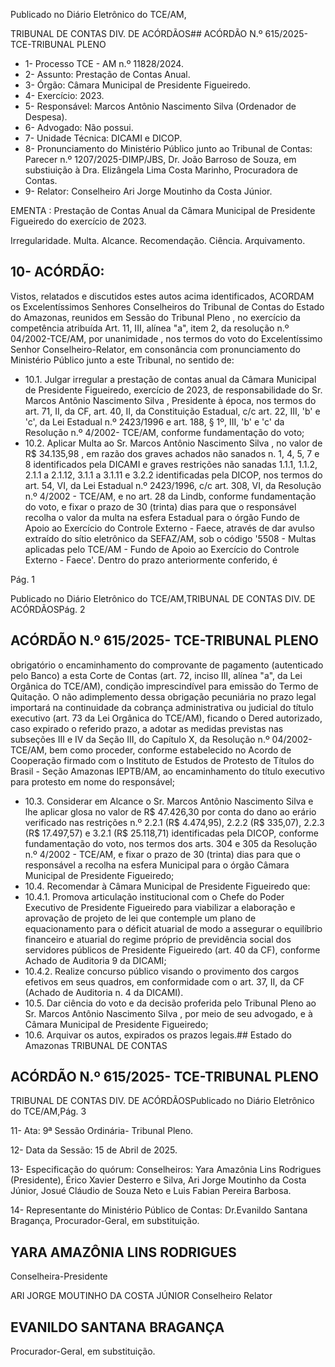 Publicado  no  Diário  Eletrônico do TCE/AM,

TRIBUNAL DE CONTAS DIV. DE ACÓRDÃOS## ACÓRDÃO N.º 615/2025- TCE-TRIBUNAL PLENO

- 1- Processo TCE - AM n.º 11828/2024.
- 2- Assunto: Prestação de Contas Anual.
- 3- Órgão: Câmara Municipal de Presidente Figueiredo.
- 4- Exercício: 2023.
- 5- Responsável: Marcos Antônio Nascimento Silva (Ordenador de Despesa).
- 6- Advogado: Não possui.
- 7- Unidade Técnica: DICAMI e DICOP.
- 8- Pronunciamento do Ministério Público junto ao Tribunal de Contas: Parecer n.º 1207/2025-DIMP/JBS, Dr. João Barroso de Souza, em substiuição à Dra. Elizângela Lima Costa Marinho, Procuradora de Contas.
- 9- Relator: Conselheiro Ari Jorge Moutinho da Costa Júnior.

EMENTA :  Prestação  de  Contas  Anual  da  Câmara Municipal de Presidente Figueiredo do exercício de 2023.

Irregularidade. Multa. Alcance. Recomendação. Ciência. Arquivamento.

## 10-  ACÓRDÃO:

Vistos, relatados e discutidos estes autos acima identificados, ACORDAM os Excelentíssimos Senhores Conselheiros do Tribunal de Contas do Estado do Amazonas, reunidos em Sessão do Tribunal Pleno , no exercício da competência atribuída Art. 11, III, alínea "a", item 2, da resolução n.º 04/2002-TCE/AM, por unanimidade , nos termos do voto do Excelentíssimo Senhor Conselheiro-Relator, em consonância com pronunciamento do Ministério Público junto a este Tribunal, no sentido de:

- 10.1. Julgar irregular a  prestação de contas anual da Câmara Municipal de Presidente  Figueiredo,  exercício  de  2023,  de  responsabilidade  do Sr. Marcos Antônio Nascimento Silva , Presidente à época, nos termos do art. 71, II, da CF, art. 40, II, da Constituição Estadual, c/c art. 22, III, 'b' e 'c',  da  Lei  Estadual  n.º  2423/1996  e  art.  188,  §  1º,  III,  'b'  e  'c'  da Resolução n.º 4/2002- TCE/AM, conforme fundamentação do voto;
- 10.2. Aplicar Multa ao Sr. Marcos Antônio Nascimento Silva ,  no  valor  de R$ 34.135,98 , em razão dos graves achados não sanados n. 1, 4, 5, 7 e 8  identificados  pela  DICAMI  e  graves  restrições  não  sanadas  1.1.1, 1.1.2, 2.1.1 a 2.1.12, 3.1.1 a 3.1.11 e 3.2.2 identificadas pela DICOP, nos termos do art. 54, VI, da Lei Estadual n.º 2423/1996, c/c art. 308, VI, da Resolução  n.º  4/2002  -  TCE/AM,  e  no  art.  28  da  Lindb,  conforme fundamentação do voto, e fixar o prazo de 30 (trinta) dias para que o responsável recolha o valor da multa na esfera Estadual para o órgão Fundo de Apoio ao Exercício do Controle Externo - Faece, através de dar avulso extraído do sítio eletrônico da SEFAZ/AM, sob o código '5508 -  Multas  aplicadas  pelo  TCE/AM  -  Fundo  de  Apoio  ao  Exercício  do Controle Externo - Faece'. Dentro do prazo anteriormente conferido, é

Pág. 1

Publicado  no  Diário  Eletrônico do TCE/AM,TRIBUNAL DE CONTAS DIV. DE ACÓRDÃOSPág. 2

## ACÓRDÃO N.º 615/2025- TCE-TRIBUNAL PLENO

obrigatório o encaminhamento do comprovante de pagamento (autenticado  pelo  Banco)  a  esta  Corte  de  Contas  (art.  72,  inciso  III, alínea  "a",  da  Lei  Orgânica  do  TCE/AM),  condição  imprescindível  para emissão do Termo de Quitação. O não adimplemento dessa obrigação pecuniária no prazo legal importará na continuidade da cobrança administrativa ou judicial do título executivo (art. 73 da Lei Orgânica do TCE/AM), ficando o Dered autorizado, caso expirado o referido prazo, a adotar  as  medidas  previstas  nas  subseções  III  e  IV  da  Seção  III,  do Capítulo  X,  da  Resolução  n.º  04/2002-TCE/AM,  bem  como  proceder, conforme estabelecido no Acordo de Cooperação firmado com o Instituto de  Estudos  de  Protesto  de  Títulos  do  Brasil  -  Seção  Amazonas  IEPTB/AM,  ao  encaminhamento  do  título  executivo  para  protesto  em nome do responsável;

- 10.3. Considerar em Alcance o Sr. Marcos Antônio Nascimento Silva e lhe aplicar  glosa  no  valor  de R$  47.426,30 por  conta  do  dano  ao  erário verificado nas restrições n.º 2.2.1 (R$ 4.474,95), 2.2.2 (R$ 335,07), 2.2.3 (R$ 17.497,57) e 3.2.1 (R$ 25.118,71) identificadas pela DICOP, conforme  fundamentação  do  voto,  nos  termos  dos  arts.  304  e  305  da Resolução  n.º  4/2002  -  TCE/AM,  e fixar  o  prazo  de  30  (trinta)  dias para  que  o  responsável  a  recolha  na  esfera  Municipal  para  o  órgão Câmara Municipal de Presidente Figueiredo;
- 10.4. Recomendar à Câmara Municipal de Presidente Figueiredo que:
- 10.4.1. Promova  articulação  institucional  com  o  Chefe  do  Poder Executivo de Presidente Figueiredo para viabilizar a elaboração e aprovação de projeto de lei que contemple um plano de equacionamento para o déficit atuarial de modo a assegurar o equilíbrio financeiro e atuarial do regime próprio de previdência social dos servidores públicos de Presidente Figueiredo (art. 40 da CF), conforme Achado de Auditoria 9 da DICAMI;
- 10.4.2. Realize concurso público visando o provimento dos cargos efetivos em seus quadros, em conformidade com o art. 37, II, da CF (Achado de Auditoria n. 4 da DICAMI).
- 10.5. Dar ciência do  voto  e  da  decisão  proferida  pelo  Tribunal  Pleno  ao Sr. Marcos  Antônio  Nascimento  Silva ,  por  meio  de  seu  advogado,  e  à Câmara Municipal de Presidente Figueiredo;
- 10.6. Arquivar os autos, expirados os prazos legais.## Estado do Amazonas TRIBUNAL DE CONTAS

## ACÓRDÃO N.º 615/2025- TCE-TRIBUNAL PLENO

TRIBUNAL DE CONTAS DIV. DE ACÓRDÃOSPublicado  no  Diário  Eletrônico do TCE/AM,Pág. 3

11-  Ata: 9ª Sessão Ordinária- Tribunal Pleno.

12-  Data da Sessão: 15 de Abril de 2025.

13-  Especificação do quórum: Conselheiros: Yara Amazônia Lins Rodrigues (Presidente), Érico Xavier Desterro e Silva, Ari Jorge Moutinho da Costa Júnior, Josué Cláudio de Souza Neto e Luis Fabian Pereira Barbosa.

14-  Representante do Ministério Público de Contas: Dr.Evanildo Santana Bragança, Procurador-Geral, em substituição.

## YARA AMAZÔNIA LINS RODRIGUES

Conselheira-Presidente

ARI JORGE MOUTINHO DA COSTA JÚNIOR Conselheiro Relator

## EVANILDO SANTANA BRAGANÇA

Procurador-Geral, em substituição.